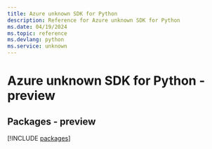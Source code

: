 ```yaml
---
title: Azure unknown SDK for Python
description: Reference for Azure unknown SDK for Python
ms.date: 04/19/2024
ms.topic: reference
ms.devlang: python
ms.service: unknown
---
```

# Azure unknown SDK for Python - preview
## Packages - preview
[!INCLUDE [packages](unknown-index.md)]